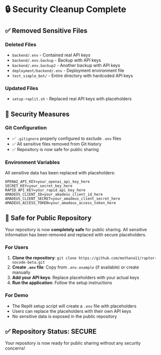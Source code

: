 # 🔒 Security Cleanup Complete

## ✅ Removed Sensitive Files

### Deleted Files
- `backend/.env` - Contained real API keys
- `backend/.env.backup` - Backup with API keys
- `backend/.env.backup2` - Another backup with API keys
- `deployment/backend/.env` - Deployment environment file
- `test_simple_bot/` - Entire directory with hardcoded API keys

### Updated Files
- `setup-replit.sh` - Replaced real API keys with placeholders

## 🔐 Security Measures

### Git Configuration
- ✅ `.gitignore` properly configured to exclude `.env` files
- ✅ All sensitive files removed from Git history
- ✅ Repository is now safe for public sharing

### Environment Variables
All sensitive data has been replaced with placeholders:
```
OPENAI_API_KEY=your_openai_api_key_here
SECRET_KEY=your_secret_key_here
RAPID_API_KEY=your_rapid_api_key_here
AMADEUS_CLIENT_ID=your_amadeus_client_id_here
AMADEUS_CLIENT_SECRET=your_amadeus_client_secret_here
AMADEUS_ACCESS_TOKEN=your_amadeus_access_token_here
```

## 🚀 Safe for Public Repository

Your repository is now **completely safe** for public sharing. All sensitive information has been removed and replaced with secure placeholders.

### For Users
1. **Clone the repository**: `git clone https://github.com/mothana11/raptor-nocode-beta.git`
2. **Create `.env` file**: Copy from `.env.example` (if available) or create manually
3. **Add your API keys**: Replace placeholders with your actual keys
4. **Run the application**: Follow the setup instructions

### For Demo
- The Replit setup script will create a `.env` file with placeholders
- Users can replace the placeholders with their own API keys
- No sensitive data is exposed in the public repository

## ✅ Repository Status: SECURE

Your repository is now ready for public sharing without any security concerns! 